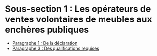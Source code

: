 # Sous-section 1 : Les opérateurs de ventes volontaires de meubles aux enchères publiques

- [Paragraphe 1 :  De la déclaration](paragraphe-1)
- [Paragraphe 3 : Des qualifications requises](paragraphe-3)
